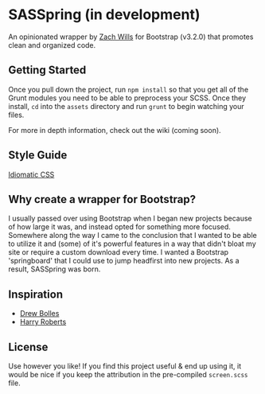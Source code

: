 # SASSpring (in development)

An opinionated wrapper by [Zach Wills](http://zachwills.net/) for Bootstrap (v3.2.0) that promotes clean and organized code.

## Getting Started

Once you pull down the project, run `npm install` so that you get all of the Grunt modules you need to be able to preprocess your SCSS. Once they install, `cd` into the `assets` directory and run `grunt` to begin watching your files.

For more in depth information, check out the wiki (coming soon).

## Style Guide

[Idiomatic CSS](https://github.com/necolas/idiomatic-css/)

## Why create a wrapper for Bootstrap?

I usually passed over using Bootstrap when I began new projects because of how large it was, and instead opted for something more focused. Somewhere along the way I came to the conclusion that I wanted to be able to utilize it and (some) of it's powerful features in a way that didn't bloat my site or require a custom download every time. I wanted a Bootstrap 'springboard' that I could use to jump headfirst into new projects. As a result, SASSpring was born.

## Inspiration
* [Drew Bolles](http://drewbolles.com/)
* [Harry Roberts](http://csswizardry.com/)

## License

Use however you like! If you find this project useful & end up using it, it would be nice if you keep the attribution in the pre-compiled `screen.scss` file.
